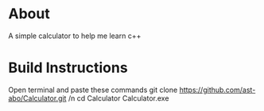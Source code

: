# About
A simple calculator to help me learn c++


# Build Instructions
Open terminal and paste these commands
git clone https://github.com/ast-abo/Calculator.git /n
cd Calculator
Calculator.exe
